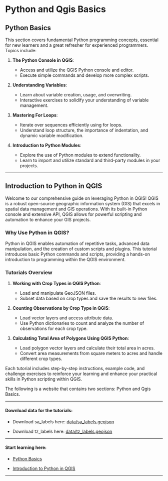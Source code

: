 # Python and Qgis Basics



## Python Basics

This section covers fundamental Python programming concepts, essential for new learners and a great refresher for experienced programmers. Topics include:

1. **The Python Console in QGIS**:
   - Access and utilize the QGIS Python console and editor.
   - Execute simple commands and develop more complex scripts.

2. **Understanding Variables**:
   - Learn about variable creation, usage, and overwriting.
   - Interactive exercises to solidify your understanding of variable management.

3. **Mastering For Loops**:
   - Iterate over sequences efficiently using for loops.
   - Understand loop structure, the importance of indentation, and dynamic variable modification.

4. **Introduction to Python Modules**:
   - Explore the use of Python modules to extend functionality.
   - Learn to import and utilize standard and third-party modules in your projects.

---

## Introduction to Python in QGIS

Welcome to our comprehensive guide on leveraging Python in QGIS! QGIS is a robust open-source geographic information system (GIS) that excels in spatial data management and GIS operations. With its built-in Python console and extensive API, QGIS allows for powerful scripting and automation to enhance your GIS projects.

### Why Use Python in QGIS?
Python in QGIS enables automation of repetitive tasks, advanced data manipulation, and the creation of custom scripts and plugins. This tutorial introduces basic Python commands and scripts, providing a hands-on introduction to programming within the QGIS environment.


### Tutorials Overview

1. **Working with Crop Types in QGIS Python**:
   - Load and manipulate GeoJSON files.
   - Subset data based on crop types and save the results to new files.

2. **Counting Observations by Crop Type in QGIS**:
   - Load vector layers and access attribute data.
   - Use Python dictionaries to count and analyze the number of observations for each crop type.

3. **Calculating Total Area of Polygons Using QGIS Python**:
   - Load polygon vector layers and calculate their total area in acres.
   - Convert area measurements from square meters to acres and handle different crop types.

Each tutorial includes step-by-step instructions, example code, and challenge exercises to reinforce your learning and enhance your practical skills in Python scripting within QGIS.

The following is a website that contains two sections: Python and Qgis Basics. 

--- 
#### Download data for the tutorials:

- Download sa_labels here: [data/sa_labels.geojson](https://github.com/mmann1123/YM_Conference_Thailand/blob/c900e67a0df2d8a254330e66a8bf4bc6e637d741/data/sa_labels.geojson?raw=true)

- Download tz_labels here: [data/tz_labels.geojson](https://github.com/mmann1123/YM_Conference_Thailand/blob/c900e67a0df2d8a254330e66a8bf4bc6e637d741/data/tz_labels.geojson?raw=true)

---

#### Start learning here:

- [Python Basics](https://mmann1123.github.io/YM_Conference_Thailand/python_basics.html)

- [Introduction to Python in QGIS](https://mmann1123.github.io/YM_Conference_Thailand/QGIS_python.html)

---

